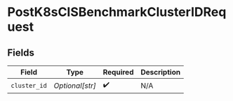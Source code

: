 # PostK8sCISBenchmarkClusterIDRequest


## Fields

| Field              | Type               | Required           | Description        |
| ------------------ | ------------------ | ------------------ | ------------------ |
| `cluster_id`       | *Optional[str]*    | :heavy_check_mark: | N/A                |